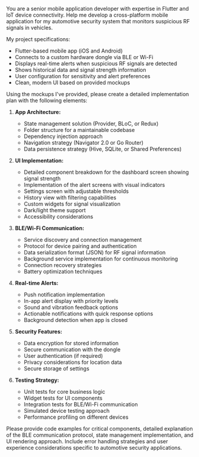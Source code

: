 You are a senior mobile application developer with expertise in Flutter and IoT device connectivity. Help me develop a cross-platform mobile application for my automotive security system that monitors suspicious RF signals in vehicles.

My project specifications:
- Flutter-based mobile app (iOS and Android)
- Connects to a custom hardware dongle via BLE or Wi-Fi
- Displays real-time alerts when suspicious RF signals are detected
- Shows historical data and signal strength information
- User configuration for sensitivity and alert preferences
- Clean, modern UI based on provided mockups

Using the mockups I've provided, please create a detailed implementation plan with the following elements:

1. **App Architecture:**
   - State management solution (Provider, BLoC, or Redux)
   - Folder structure for a maintainable codebase
   - Dependency injection approach
   - Navigation strategy (Navigator 2.0 or Go Router)
   - Data persistence strategy (Hive, SQLite, or Shared Preferences)

2. **UI Implementation:**
   - Detailed component breakdown for the dashboard screen showing signal strength
   - Implementation of the alert screens with visual indicators
   - Settings screen with adjustable thresholds
   - History view with filtering capabilities
   - Custom widgets for signal visualization
   - Dark/light theme support
   - Accessibility considerations

3. **BLE/Wi-Fi Communication:**
   - Service discovery and connection management
   - Protocol for device pairing and authentication
   - Data serialization format (JSON) for RF signal information
   - Background service implementation for continuous monitoring
   - Connection recovery strategies
   - Battery optimization techniques

4. **Real-time Alerts:**
   - Push notification implementation
   - In-app alert display with priority levels
   - Sound and vibration feedback options
   - Actionable notifications with quick response options
   - Background detection when app is closed

5. **Security Features:**
   - Data encryption for stored information
   - Secure communication with the dongle
   - User authentication (if required)
   - Privacy considerations for location data
   - Secure storage of settings

6. **Testing Strategy:**
   - Unit tests for core business logic
   - Widget tests for UI components
   - Integration tests for BLE/Wi-Fi communication
   - Simulated device testing approach
   - Performance profiling on different devices

Please provide code examples for critical components, detailed explanation of the BLE communication protocol, state management implementation, and UI rendering approach. Include error handling strategies and user experience considerations specific to automotive security applications.
